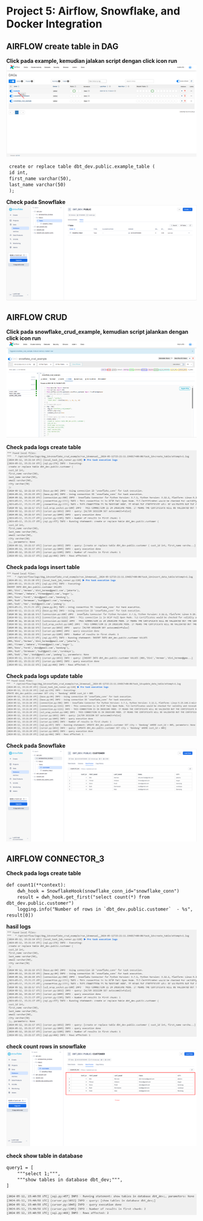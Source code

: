 # Project 5: Airflow, Snowflake, and Docker Integration

## AIRFLOW create table in DAG
**Click pada example, kemudian jalakan script dengan click icon run**
![Alt image](https://github.com/lolipop20/project5/blob/main/pics/create-table-step-dag.png)

```
 create or replace table dbt_dev.public.example_table (
 id int,
 first_name varchar(50),
 last_name varchar(50)
 );
```

**Check pada Snowflake**
![Alt image](https://github.com/lolipop20/project5/blob/main/pics/create-table.png)

## AIRFLOW CRUD
**Click pada snowflake_crud_example, kemudian script jalankan dengan click icon run**
![Alt snowflake image](https://github.com/lolipop20/project5/blob/main/pics/snowflake_crud_example_DAG.png)

**Check pada logs create table**
![Alt image](https://github.com/lolipop20/project5/blob/main/pics/snowflake_crud_create_table_DAG.png)

**Check pada logs insert table**
![Alt logs image](https://github.com/lolipop20/project5/blob/main/pics/snowflake_crud_insert_DAG.png)

**Check pada logs update table**
![Alt image](https://github.com/lolipop20/project5/blob/main/pics/snowflake_crud_update_DAG.png)

**Check pada Snowflake**
![Alt image](https://github.com/lolipop20/project5/blob/main/pics/snowflake_crud_example_snowflake.png)

## AIRFLOW CONNECTOR_3
**Check pada logs create table**
```
def count1(**context):
    dwh_hook = SnowflakeHook(snowflake_conn_id="snowflake_conn")
    result = dwh_hook.get_first("select count(*) from dbt_dev.public.customer")
    logging.info("Number of rows in `dbt_dev.public.customer`  - %s", result[0])
```
**hasil logs**
![Alt logs image](https://github.com/lolipop20/project5/blob/main/pics/snowflake_crud_create_table_DAG.png)

**check count rows in snowflake**
![alt image](https://github.com/lolipop20/project5/blob/main/pics/snowflake_connector_count_query_snowflake.png)

**check show table in database**
```
query1 = [
    """select 1;""",
    """show tables in database dbt_dev;""",
]
```
![alt image](https://github.com/lolipop20/project5/blob/main/pics/snowflake_connector_DAG.png)
